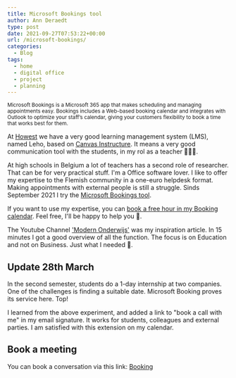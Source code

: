 ```yaml
---
title: Microsoft Bookings tool
author: Ann Deraedt
type: post
date: 2021-09-27T07:53:22+00:00
url: /microsoft-bookings/
categories:
  - Blog
tags:
  - home
  - digital office
  - project
  - planning
---
```

<small>Microsoft Bookings is a Microsoft 365 app that makes scheduling and managing appointments easy. Bookings includes a Web-based booking calendar and integrates with Outlook to optimize your staff’s calendar, giving your customers flexibility to book a time that works best for them. </small>

At [Howest](https://www.howest.be) we have a very good learning management system (LMS), named Leho, based on [Canvas Instructure](https://www.instructure.com/en-gb/canvas). It means a very good communication tool with the students, in my rol as a teacher 👩🏼‍🏫.

At high schools in Belgium a lot of teachers has a second role of researcher. That can be for very practical stuff. I'm a Office software lover. I like to offer my expertise to the Flemish community in a one-euro helpdesk format. Making appointments with external people is still a struggle. Sinds September 2021 I try the [Microsoft Bookings tool](https://docs.microsoft.com/en-us/microsoft-365/bookings/bookings-faq?view=o365-worldwide).

<content-image src="/img/microsoft-bookings.png" alt="Schedule an appointment for your office automation question"></content-image>

If you want to use my expertise, you can [book a free hour in my Booking calendar](https://outlook.office365.com/owa/calendar/Howest3419277@hogeschool-wvl.be/bookings/). Feel free, I'll be happy to help you 🙏.

The Youtube Channel ['Modern Onderwijs'](https://www.youtube.com/watch?v=-Mt-LA8lIZ0) was my inspiration article. In 15 minutes I got a good overview of all the function. The focus is on Education and not on Business. Just what I needed 💪.

## Update 28th March
In the second semester, students do a 1-day internship at two companies. One of the challenges is finding a suitable date. Microsoft Booking proves its service here. Top!

I learned from the above experiment, and added a link to "book a call with me" in my email signature. It works for students, colleagues and external parties.
I am satisfied with this extension on my calendar.

## Book a meeting
You can book a conversation via this link: [Booking](https://bit.ly/bookings_deraedta)
